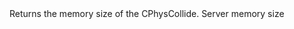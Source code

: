 <function name="CollideSize" parent="physcollide" type="libraryfunc">
	<description>
		Returns the memory size of the CPhysCollide.
		<added version="0.7"></added>
	</description>
	<realm>Server</realm>
	<args>
		<arg name="collide" type="CPhysCollide"></arg>
	</args>
	<rets>
		<ret name="" type="number">
			memory size
		</ret>
	</rets>
</function>